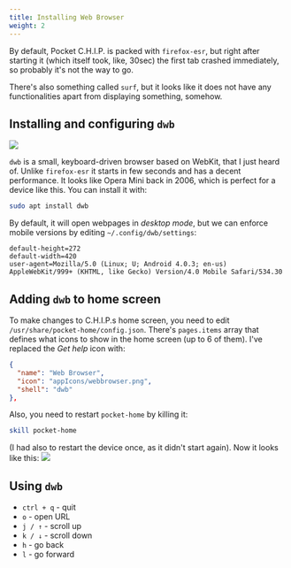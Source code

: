 ```yaml
---
title: Installing Web Browser
weight: 2
---
```


By default, Pocket C.H.I.P. is packed with `firefox-esr`, but right after starting it (which itself took, like, 30sec) the first tab crashed immediately, so probably it's not the way to go.

There's also something called `surf`, but it looks like it does not have any functionalities apart from displaying something, somehow.

## Installing and configuring `dwb`
![](digital-garden/assets/dwb_1.png)

`dwb` is a small, keyboard-driven browser based on WebKit, that I just heard of. Unlike `firefox-esr` it starts in few seconds and has a decent performance. It looks like Opera Mini back in 2006, which is perfect for a device like this. You can install it with:

```sh
sudo apt install dwb
```

By default, it will open webpages in _desktop mode_, but we can enforce mobile versions by editing `~/.config/dwb/settings`:

```
default-height=272
default-width=420
user-agent=Mozilla/5.0 (Linux; U; Android 4.0.3; en-us) AppleWebKit/999+ (KHTML, like Gecko) Version/4.0 Mobile Safari/534.30
```

## Adding `dwb` to home screen
To make changes to C.H.I.P.s home screen, you need to edit `/usr/share/pocket-home/config.json`. There's `pages.items` array that defines what icons to show in the home screen (up to 6 of them). I've replaced the _Get help_ icon with:

```json
{
  "name": "Web Browser",
  "icon": "appIcons/webbrowser.png",
  "shell": "dwb"
},
```
Also, you need to restart `pocket-home` by killing it:

```sh
skill pocket-home
```
(I had also to restart the device once, as it didn't start again). Now it looks like this: 
![](digital-garden/assets/pockethome_1.png)

## Using `dwb`
- `ctrl + q` - quit
- `o` - open URL
- `j / ↑` - scroll up
- `k / ↓` - scroll down
- `h` - go back
- `l` - go forward
